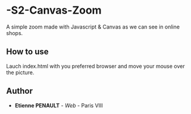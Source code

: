 # -S2-Canvas-Zoom
A simple zoom made with Javascript & Canvas as we can see in online shops.

## How to use

Lauch index.html with you preferred browser and move your mouse over the picture.

## Author

* **Etienne PENAULT** - *Web* - Paris VIII

